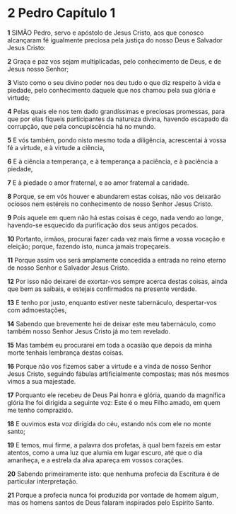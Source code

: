 # 2 Pedro Capítulo 1

**1** 	SIMÃO Pedro, servo e apóstolo de Jesus Cristo, aos que conosco alcançaram fé igualmente preciosa pela justiça do nosso Deus e Salvador Jesus Cristo:

**2** 	Graça e paz vos sejam multiplicadas, pelo conhecimento de Deus, e de Jesus nosso Senhor;

**3** 	Visto como o seu divino poder nos deu tudo o que diz respeito à vida e piedade, pelo conhecimento daquele que nos chamou pela sua glória e virtude;

**4** 	Pelas quais ele nos tem dado grandíssimas e preciosas promessas, para que por elas fiqueis participantes da natureza divina, havendo escapado da corrupção, que pela concupiscência há no mundo.

**5** 	E vós também, pondo nisto mesmo toda a diligência, acrescentai à vossa fé a virtude, e à virtude a ciência,

**6** 	E à ciência a temperança, e à temperança a paciência, e à paciência a piedade,

**7** 	E à piedade o amor fraternal, e ao amor fraternal a caridade.

**8** 	Porque, se em vós houver e abundarem estas coisas, não vos deixarão ociosos nem estéreis no conhecimento de nosso Senhor Jesus Cristo.

**9** 	Pois aquele em quem não há estas coisas é cego, nada vendo ao longe, havendo-se esquecido da purificação dos seus antigos pecados.

**10** 	Portanto, irmãos, procurai fazer cada vez mais firme a vossa vocação e eleição; porque, fazendo isto, nunca jamais tropeçareis.

**11** 	Porque assim vos será amplamente concedida a entrada no reino eterno de nosso Senhor e Salvador Jesus Cristo.

**12** 	Por isso não deixarei de exortar-vos sempre acerca destas coisas, ainda que bem as saibais, e estejais confirmados na presente verdade.

**13** 	E tenho por justo, enquanto estiver neste tabernáculo, despertar-vos com admoestações,

**14** 	Sabendo que brevemente hei de deixar este meu tabernáculo, como também nosso Senhor Jesus Cristo já mo tem revelado.

**15** 	Mas também eu procurarei em toda a ocasião que depois da minha morte tenhais lembrança destas coisas.

**16** 	Porque não vos fizemos saber a virtude e a vinda de nosso Senhor Jesus Cristo, seguindo fábulas artificialmente compostas; mas nós mesmos vimos a sua majestade.

**17** 	Porquanto ele recebeu de Deus Pai honra e glória, quando da magnífica glória lhe foi dirigida a seguinte voz: Este é o meu Filho amado, em quem me tenho comprazido.

**18** 	E ouvimos esta voz dirigida do céu, estando nós com ele no monte santo;

**19** 	E temos, mui firme, a palavra dos profetas, à qual bem fazeis em estar atentos, como a uma luz que alumia em lugar escuro, até que o dia amanheça, e a estrela da alva apareça em vossos corações.

**20** 	Sabendo primeiramente isto: que nenhuma profecia da Escritura é de particular interpretação.

**21** 	Porque a profecia nunca foi produzida por vontade de homem algum, mas os homens santos de Deus falaram inspirados pelo Espírito Santo.


